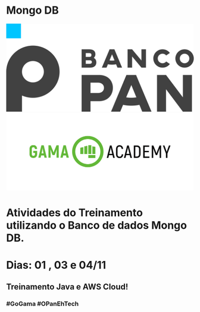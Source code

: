 # Mongo DB

<img src= https://github.com/TaisisMarinelo/Mongodb/blob/main/ClinicaMongo/src/assets/readme/138007193-47cac947-928e-4909-a299-0ae99b35eed9.png />

<img src= https://github.com/TaisisMarinelo/Mongodb/blob/main/ClinicaMongo/src/assets/readme/138007156-3ae6e393-a770-4bf7-85cb-9f9d390fb118.png />

# Atividades do Treinamento utilizando o Banco de dados Mongo DB.
# Dias: 01 , 03 e 04/11


## Treinamento Java e AWS Cloud!
### #GoGama #OPanEhTech
